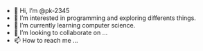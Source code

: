 - 👋 Hi, I’m @pk-2345
- 👀 I’m interested in programming and exploring differents things.
- 🌱 I’m currently learning computer science.
- 💞️ I’m looking to collaborate on ...
- 📫 How to reach me ...

<!---
pk-2345/pk-2345 is a ✨ special ✨ repository because its `README.md` (this file) appears on your GitHub profile.
You can click the Preview link to take a look at your changes.
--->
